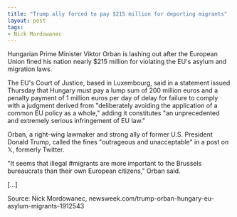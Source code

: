 ```yaml
---
title: "Trump ally forced to pay $215 million for deporting migrants"
layout: post
tags:
- Nick Mordowanec
---
```


Hungarian Prime Minister Viktor Orban is lashing out after the European Union fined his nation nearly $215 million for violating the EU's asylum and migration laws.

The EU's Court of Justice, based in Luxembourg, said in a statement issued Thursday that Hungary must pay a lump sum of 200 million euros and a penalty payment of 1 million euros per day of delay for failure to comply with a judgment derived from "deliberately avoiding the application of a common EU policy as a whole," adding it constitutes "an unprecedented and extremely serious infringement of EU law."

Orban, a right-wing lawmaker and strong ally of former U.S. President Donald Trump, called the fines "outrageous and unacceptable" in a post on 𝕏, formerly Twitter.

"It seems that illegal #migrants are more important to the Brussels bureaucrats than their own European citizens," Orban said.

[...]

Source: Nick Mordowanec, newsweek.com/trump-orban-hungary-eu-asylum-migrants-1912543
